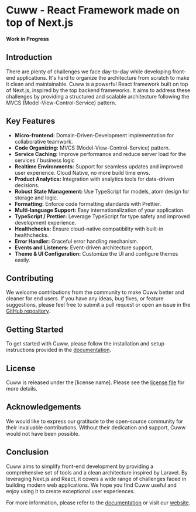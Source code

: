 # Cuww - React Framework made on top of Next.js

**Work in Progress**

## Introduction

There are plenty of challenges we face day-to-day while developing front-end applications. It's hard to organize the architecture from scratch to make it clean and maintainable. Cuww is a powerful React framework built on top of Next.js, inspired by the top backend frameworks. It aims to address these challenges by providing a structured and scalable architecture following the MVCS (Model-View-Control-Service) pattern.

## Key Features

- **Micro-frontend:** Domain-Driven-Development implementation for collaborative teamwork.
- **Code Organizing:** MVCS (Model-View-Control-Service) pattern.
- **Service Caching:** Improve performance and reduce server load for the services / business logic
- **Realtime Environments:** Support for seamless updates and improved user experience. Cloud Native, no more build time envs.
- **Product Analytics:** Integration with analytics tools for data-driven decisions.
- **Robust State Management:** Use TypeScript for models, atom design for storage and logic.
- **Formatting:** Enforce code formatting standards with Prettier.
- **Multi-language Support:** Easy internationalization of your application.
- **TypeScript / Prettier:** Leverage TypeScript for type safety and improved development experience.
- **Healthchecks:** Ensure cloud-native compatibility with built-in healthchecks.
- **Error Handler:** Graceful error handling mechanism.
- **Events and Listeners:** Event-driven architecture support.
- **Theme & UI Configuration:** Customize the UI and configure themes easily.

## Contributing

We welcome contributions from the community to make Cuww better and cleaner for end users. If you have any ideas, bug fixes, or feature suggestions, please feel free to submit a pull request or open an issue in the [GitHub repository](link-to-repo).

## Getting Started

To get started with Cuww, please follow the installation and setup instructions provided in the [documentation](link-to-docs).

## License

Cuww is released under the [license name]. Please see the [license file](link-to-license-file) for more details.

## Acknowledgements

We would like to express our gratitude to the open-source community for their invaluable contributions. Without their dedication and support, Cuww would not have been possible.

## Conclusion

Cuww aims to simplify front-end development by providing a comprehensive set of tools and a clean architecture inspired by Laravel. By leveraging Next.js and React, it covers a wide range of challenges faced in building modern web applications. We hope you find Cuww useful and enjoy using it to create exceptional user experiences.

For more information, please refer to the [documentation](link-to-docs) or visit our [website](link-to-website).
